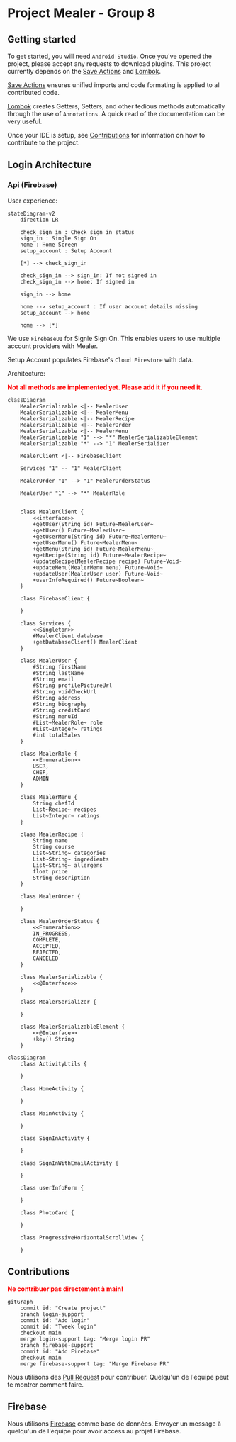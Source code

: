 # Project Mealer - Group 8

## Getting started

To get started, you will need `Android Studio`. Once you've opened the project, please accept any requests to download plugins. This project currently depends on the [Save Actions](https://plugins.jetbrains.com/plugin/7642-save-actions) and [Lombok](https://plugins.jetbrains.com/plugin/6317-lombok).

[Save Actions](https://plugins.jetbrains.com/plugin/7642-save-actions) ensures unified imports and code formating is applied to all contributed code.

[Lombok](https://plugins.jetbrains.com/plugin/6317-lombok) creates Getters, Setters, and other tedious methods automatically through the use of `Annotations`. A quick read of the documentation can be very useful.

Once your IDE is setup, see [Contributions](#contributions) for information on how to contribute to the project.

## Login Architecture

### Api (Firebase)

User experience:

```mermaid
stateDiagram-v2
    direction LR

    check_sign_in : Check sign in status
    sign_in : Single Sign On
    home : Home Screen
    setup_account : Setup Account

    [*] --> check_sign_in

    check_sign_in --> sign_in: If not signed in
    check_sign_in --> home: If signed in

    sign_in --> home

    home --> setup_account : If user account details missing
    setup_account --> home

    home --> [*]
```

We use `FirebaseUI` for Signle Sign On. This enables users to use multiple account providers with Mealer.

Setup Account populates Firebase's `Cloud Firestore` with data.

Architecture:

<b style="color:red">Not all methods are implemented yet. Please add it if you need it.</b>

```mermaid
classDiagram
    MealerSerializable <|-- MealerUser
    MealerSerializable <|-- MealerMenu
    MealerSerializable <|-- MealerRecipe
    MealerSerializable <|-- MealerOrder
    MealerSerializable <|-- MealerMenu
    MealerSerializable "1" --> "*" MealerSerializableElement
    MealerSerializable "*" --> "1" MealerSerializer

    MealerClient <|-- FirebaseClient

    Services "1" -- "1" MealerClient

    MealerOrder "1" --> "1" MealerOrderStatus

    MealerUser "1" --> "*" MealerRole


    class MealerClient {
        <<interface>>
        +getUser(String id) Future~MealerUser~
        +getUser() Future~MealerUser~
        +getUserMenu(String id) Future~MealerMenu~ 
        +getUserMenu() Future~MealerMenu~ 
        +getMenu(String id) Future~MealerMenu~ 
        +getRecipe(String id) Future~MealerRecipe~ 
        +updateRecipe(MealerRecipe recipe) Future~Void~ 
        +updateMenu(MealerMenu menu) Future~Void~ 
        +updateUser(MealerUser user) Future~Void~ 
        +userInfoRequired() Future~Boolean~
    }

    class FirebaseClient {

    }

    class Services {
        <<Singleton>>
        #MealerClient database
        +getDatabaseClient() MealerClient 
    }

    class MealerUser {
        #String firstName
        #String lastName
        #String email
        #String profilePictureUrl
        #String voidCheckUrl
        #String address
        #String biography
        #String creditCard
        #String menuId
        #List~MealerRole~ role
        #List~Integer~ ratings
        #int totalSales
    }

    class MealerRole {
        <<Enumeration>>
        USER,
        CHEF,
        ADMIN
    }

    class MealerMenu {
        String chefId
        List~Recipe~ recipes
        List~Integer~ ratings
    }

    class MealerRecipe {
        String name
        String course
        List~String~ categories
        List~String~ ingredients
        List~String~ allergens
        float price
        String description
    }

    class MealerOrder {

    }

    class MealerOrderStatus {
        <<Enumeration>>
        IN_PROGRESS,
        COMPLETE,
        ACCEPTED,
        REJECTED,
        CANCELED
    }

    class MealerSerializable {
        <<@Interface>>
    }

    class MealerSerializer {

    }

    class MealerSerializableElement {
        <<@Interface>>
        +key() String 
    }
```
```mermaid
classDiagram
    class ActivityUtils {

    }

    class HomeActivity {

    }

    class MainActivity {

    }

    class SignInActivity {

    }

    class SignInWithEmailActivity {

    }

    class userInfoForm {

    }

    class PhotoCard {

    }

    class ProgressiveHorizontalScrollView {

    }
```

## Contributions

<b style="color:red">Ne contribuer pas directement à main!</b>

```mermaid
gitGraph
    commit id: "Create project"
    branch login-support
    commit id: "Add login"
    commit id: "Tweek login"
    checkout main
    merge login-support tag: "Merge login PR"
    branch firebase-support
    commit id: "Add Firebase"
    checkout main
    merge firebase-support tag: "Merge Firebase PR"

```

Nous utilisons des [Pull Request](https://docs.github.com/en/pull-requests/collaborating-with-pull-requests/proposing-changes-to-your-work-with-pull-requests/creating-a-pull-request) pour contribuer. Quelqu'un de l'équipe peut te montrer comment faire.

## Firebase

Nous utilisons [Firebase](https://firebase.google.com/docs/reference/android/packages) comme base de données. Envoyer un message à quelqu'un de l'equipe pour avoir access au projet Firebase.
